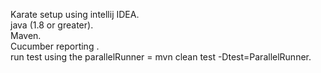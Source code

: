 Karate setup using intellij IDEA.  
java (1.8 or greater).  
Maven.  
Cucumber reporting .  
run test using the parallelRunner = mvn clean test -Dtest=ParallelRunner.  
